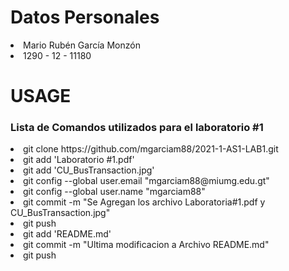 # Datos Personales
<li> Mario Rubén García Monzón </li>
<li> 1290 - 12 - 11180 </li>

# USAGE
<h3>Lista de Comandos utilizados para el laboratorio #1</h3>
<li>git clone https://github.com/mgarciam88/2021-1-AS1-LAB1.git</li>
<li>git add 'Laboratorio #1.pdf'</li>
<li>git add 'CU_BusTransaction.jpg'</li>
<li>git config --global user.email "mgarciam88@miumg.edu.gt"</li>
<li>git config --global user.name "mgarciam88"</li>
<li>git commit -m "Se Agregan los archivo Laboratoria#1.pdf y CU_BusTransaction.jpg"</li>
<li>git push</li>
<li>git add 'README.md'</li>
<li>git commit -m "Ultima modificacion a Archivo README.md"</li>
<li>git push</li>